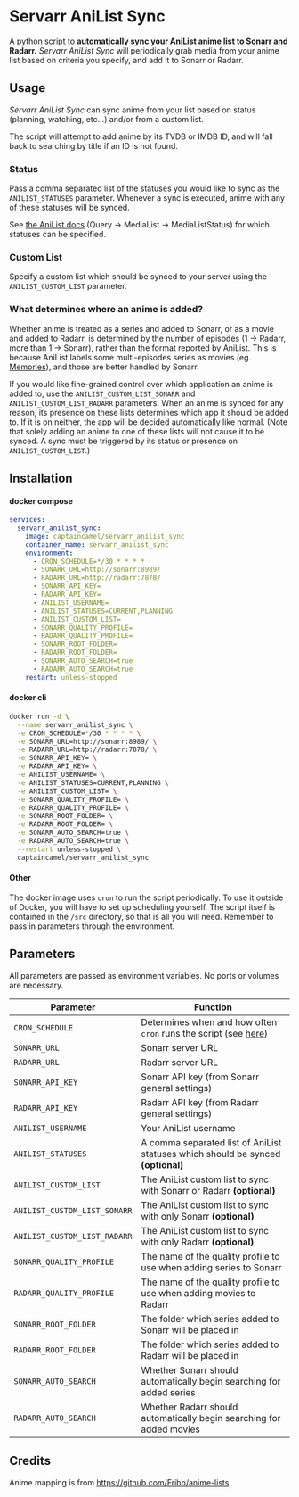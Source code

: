 # Servarr AniList Sync

A python script to **automatically sync your AniList anime list to Sonarr and Radarr.** *Servarr AniList Sync* will periodically grab media from your anime list based on criteria you specify, and add it to Sonarr or Radarr.

## Usage

*Servarr AniList Sync* can sync anime from your list based on status (planning, watching, etc...) and/or from a custom list.

The script will attempt to add anime by its TVDB or IMDB ID, and will fall back to searching by title if an ID is not found.

### Status

Pass a comma separated list of the statuses you would like to sync as the `ANILIST_STATUSES` parameter. Whenever a sync is executed, anime with any of these statuses will be synced.

See [the AniList docs](https://anilist.github.io/ApiV2-GraphQL-Docs/) (Query -> MediaList -> MediaListStatus) for which statuses can be specified.

### Custom List

Specify a custom list which should be synced to your server using the `ANILIST_CUSTOM_LIST` parameter.

### What determines where an anime is added?

Whether anime is treated as a series and added to Sonarr, or as a movie and added to Radarr, is determined by the number of episodes (1 -> Radarr, more than 1 -> Sonarr), rather than the format reported by AniList. This is because AniList labels some multi-episodes series as movies (eg. [Memories](https://anilist.co/anime/1462/MEMORIES)), and those are better handled by Sonarr.

If you would like fine-grained control over which application an anime is added to, use the `ANILIST_CUSTOM_LIST_SONARR` and `ANILIST_CUSTOM_LIST_RADARR` parameters. When an anime is synced for any reason, its presence on these lists determines which app it should be added to. If it is on neither, the app will be decided automatically like normal. (Note that solely adding an anime to one of these lists will not cause it to be synced. A sync must be triggered by its status or presence on `ANILIST_CUSTOM_LIST`.)

## Installation

#### docker compose

```yaml
services:
  servarr_anilist_sync:
    image: captaincamel/servarr_anilist_sync
    container_name: servarr_anilist_sync
    environment:
      - CRON_SCHEDULE=*/30 * * * *
      - SONARR_URL=http://sonarr:8989/
      - RADARR_URL=http://radarr:7878/
      - SONARR_API_KEY=
      - RADARR_API_KEY=
      - ANILIST_USERNAME=
      - ANILIST_STATUSES=CURRENT,PLANNING
      - ANILIST_CUSTOM_LIST=
      - SONARR_QUALITY_PROFILE=
      - RADARR_QUALITY_PROFILE=
      - SONARR_ROOT_FOLDER=
      - RADARR_ROOT_FOLDER=
      - SONARR_AUTO_SEARCH=true
      - RADARR_AUTO_SEARCH=true
    restart: unless-stopped
```

#### docker cli

```sh
docker run -d \
  --name servarr_anilist_sync \
  -e CRON_SCHEDULE=*/30 * * * * \
  -e SONARR_URL=http://sonarr:8989/ \
  -e RADARR_URL=http://radarr:7878/ \
  -e SONARR_API_KEY= \
  -e RADARR_API_KEY= \
  -e ANILIST_USERNAME= \
  -e ANILIST_STATUSES=CURRENT,PLANNING \
  -e ANILIST_CUSTOM_LIST= \
  -e SONARR_QUALITY_PROFILE= \
  -e RADARR_QUALITY_PROFILE= \
  -e SONARR_ROOT_FOLDER= \
  -e RADARR_ROOT_FOLDER= \
  -e SONARR_AUTO_SEARCH=true \
  -e RADARR_AUTO_SEARCH=true \
  --restart unless-stopped \
  captaincamel/servarr_anilist_sync
```

#### Other

The docker image uses `cron` to run the script periodically. To use it outside of Docker, you will have to set up scheduling yourself. The script itself is contained in the  `/src` directory, so that is all you will need. Remember to pass in parameters through the environment.

## Parameters

All parameters are passed as environment variables. No ports or volumes are necessary.

| Parameter                    | Function                                                                                                                         |
|------------------------------|----------------------------------------------------------------------------------------------------------------------------------|
| `CRON_SCHEDULE`              | Determines when and how often `cron` runs the script (see [here](https://www.ibm.com/docs/en/db2oc?topic=task-unix-cron-format)) |
| `SONARR_URL`                 | Sonarr server URL                                                                                                                |
| `RADARR_URL`                 | Radarr server URL                                                                                                                |
| `SONARR_API_KEY`             | Sonarr API key (from Sonarr general settings)                                                                                    |
| `RADARR_API_KEY`             | Radarr API key (from Radarr general settings)                                                                                    |
| `ANILIST_USERNAME`           | Your AniList username                                                                                                            |
| `ANILIST_STATUSES`           | A comma separated list of AniList statuses which should be synced **(optional)**                                                 |
| `ANILIST_CUSTOM_LIST`        | The AniList custom list to sync with Sonarr or Radarr **(optional)**                                                             |
| `ANILIST_CUSTOM_LIST_SONARR` | The AniList custom list to sync with only Sonarr **(optional)**                                                                  |
| `ANILIST_CUSTOM_LIST_RADARR` | The AniList custom list to sync with only Radarr **(optional)**                                                                  |
| `SONARR_QUALITY_PROFILE`     | The name of the quality profile to use when adding series to Sonarr                                                              |
| `RADARR_QUALITY_PROFILE`     | The name of the quality profile to use when adding movies to Radarr                                                              |
| `SONARR_ROOT_FOLDER`         | The folder which series added to Sonarr will be placed in                                                                        |
| `RADARR_ROOT_FOLDER`         | The folder which series added to Radarr will be placed in                                                                        |
| `SONARR_AUTO_SEARCH`         | Whether Sonarr should automatically begin searching for added series                                                             |
| `RADARR_AUTO_SEARCH`         | Whether Radarr should automatically begin searching for added movies                                                             |

## Credits

Anime mapping is from <https://github.com/Fribb/anime-lists>.